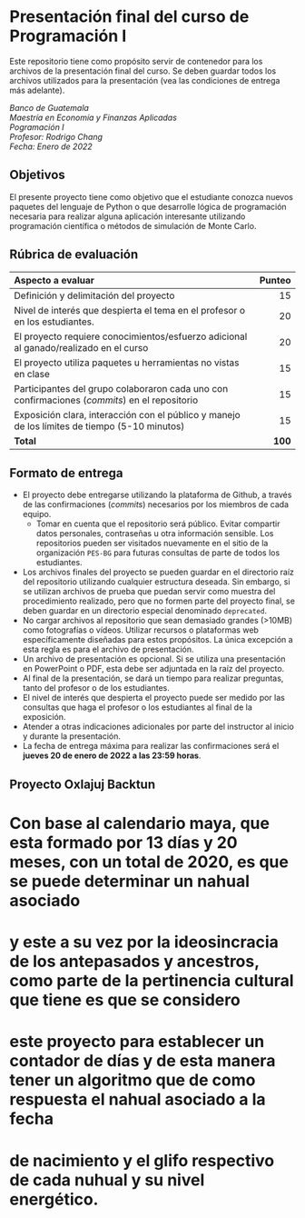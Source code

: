 # Presentación final del curso de Programación I

Este repositorio tiene como propósito servir de contenedor para los archivos de la presentación final del curso. Se deben guardar todos los archivos utilizados para la presentación (vea las condiciones de entrega más adelante). 

*Banco de Guatemala*  
*Maestría en Economía y Finanzas Aplicadas*  
*Pogramación I*  
*Profesor: Rodrigo Chang*  
*Fecha: Enero de 2022*

## Objetivos

El presente proyecto tiene como objetivo que el estudiante conozca nuevos paquetes del lenguaje de Python o que desarrolle lógica de programación necesaria para realizar alguna aplicación interesante utilizando programación científica o métodos de simulación de Monte Carlo. 


## Rúbrica de evaluación 

| Aspecto a evaluar                                                                             |  Punteo |
|:----------------------------------------------------------------------------------------------|--------:|
| Definición y delimitación del proyecto                                                        |      15 |
| Nivel de interés que despierta el tema en el profesor o en los estudiantes.                   |      20 |
| El proyecto requiere conocimientos/esfuerzo adicional al ganado/realizado en el curso         |      20 |
| El proyecto utiliza paquetes u herramientas no vistas en clase                                |      15 |
| Participantes del grupo colaboraron cada uno con confirmaciones (*commits*) en el repositorio |      15 |
| Exposición clara, interacción con el público y manejo de los límites de tiempo (5-10 minutos) |      15 |
| **Total**                                                                                     | **100** |


## Formato de entrega 

- El proyecto debe entregarse utilizando la plataforma de Github, a través de las confirmaciones (*commits*) necesarios por los miembros de cada equipo. 
  - Tomar en cuenta que el repositorio será público. Evitar compartir datos personales, contraseñas u otra información sensible. Los repositorios pueden ser visitados nuevamente en el sitio de la organización `PES-BG` para futuras consultas de parte de todos los estudiantes. 
- Los archivos finales del proyecto se pueden guardar en el directorio raíz del repositorio utilizando cualquier estructura deseada. Sin embargo, si se utilizan archivos de prueba que puedan servir como muestra del procedimiento realizado, pero que no formen parte del proyecto final, se deben guardar en un directorio especial denominado `deprecated`. 
- No cargar archivos al repositorio que sean demasiado grandes (>10MB) como fotografías o vídeos. Utilizar recursos o plataformas web específicamente diseñadas para estos propósitos. La única excepción a esta regla es para el archivo de presentación. 
- Un archivo de presentación es opcional. Si se utiliza una presentación en PowerPoint o PDF, esta debe ser adjuntada en la raíz del proyecto. 
- Al final de la presentación, se dará un tiempo para realizar preguntas, tanto del profesor o de los estudiantes. 
- El nivel de interés que despierta el proyecto puede ser medido por las consultas que haga el profesor o los estudiantes al final de la exposición.
- Atender a otras indicaciones adicionales por parte del instructor al inicio y durante la presentación. 
- La fecha de entrega máxima para realizar las confirmaciones será el **jueves 20 de enero de 2022 a las 23:59 horas**.


## Proyecto Oxlajuj Backtun

# Con base al calendario maya, que esta formado por 13 días y 20 meses, con un total de 2020, es que se puede determinar un nahual asociado
# y este a su vez por la ideosincracia de los antepasados y ancestros, como parte de la pertinencia cultural que tiene es que se considero
# este proyecto para establecer un contador de días y de esta manera tener un algoritmo que de como respuesta el nahual asociado a la fecha
# de nacimiento y el glifo respectivo de cada nuhual y su nivel energético.